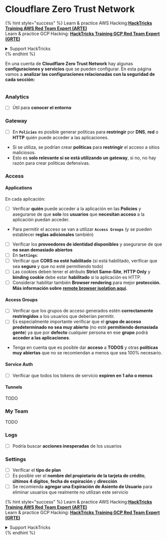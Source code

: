 # Cloudflare Zero Trust Network

{% hint style="success" %}
Learn & practice AWS Hacking:<img src="../../.gitbook/assets/image (1) (1) (1) (1).png" alt="" data-size="line">[**HackTricks Training AWS Red Team Expert (ARTE)**](https://training.hacktricks.xyz/courses/arte)<img src="../../.gitbook/assets/image (1) (1) (1) (1).png" alt="" data-size="line">\
Learn & practice GCP Hacking: <img src="../../.gitbook/assets/image (2) (1).png" alt="" data-size="line">[**HackTricks Training GCP Red Team Expert (GRTE)**<img src="../../.gitbook/assets/image (2) (1).png" alt="" data-size="line">](https://training.hacktricks.xyz/courses/grte)

<details>

<summary>Support HackTricks</summary>

* Check the [**subscription plans**](https://github.com/sponsors/carlospolop)!
* **Join the** 💬 [**Discord group**](https://discord.gg/hRep4RUj7f) or the [**telegram group**](https://t.me/peass) or **follow** us on **Twitter** 🐦 [**@hacktricks\_live**](https://twitter.com/hacktricks_live)**.**
* **Share hacking tricks by submitting PRs to the** [**HackTricks**](https://github.com/carlospolop/hacktricks) and [**HackTricks Cloud**](https://github.com/carlospolop/hacktricks-cloud) github repos.

</details>
{% endhint %}

En una cuenta de **Cloudflare Zero Trust Network** hay algunas **configuraciones y servicios** que se pueden configurar. En esta página vamos a **analizar las configuraciones relacionadas con la seguridad de cada sección:**

<figure><img src="../../.gitbook/assets/image (206).png" alt=""><figcaption></figcaption></figure>

### Analytics

* [ ] Útil para **conocer el entorno**

### **Gateway**

* [ ] En **`Policies`** es posible generar políticas para **restringir** por **DNS**, **red** o **HTTP** quién puede acceder a las aplicaciones.
* Si se utiliza, se podrían crear **políticas** para **restringir** el acceso a sitios maliciosos.
* Esto es **solo relevante si se está utilizando un gateway**, si no, no hay razón para crear políticas defensivas.

### Access

#### Applications

En cada aplicación:

* [ ] Verificar **quién** puede acceder a la aplicación en las **Policies** y asegurarse de que **solo** los **usuarios** que **necesitan acceso** a la aplicación puedan acceder.
* Para permitir el acceso se van a utilizar **`Access Groups`** (y se pueden establecer **reglas adicionales** también)
* [ ] Verificar los **proveedores de identidad disponibles** y asegurarse de que **no sean demasiado abiertos**
* [ ] En **`Settings`**:
* [ ] Verificar que **CORS no esté habilitado** (si está habilitado, verificar que sea **seguro** y que no esté permitiendo todo)
* [ ] Las cookies deben tener el atributo **Strict Same-Site**, **HTTP Only** y **binding cookie** debe estar **habilitado** si la aplicación es HTTP.
* [ ] Considerar habilitar también **Browser rendering** para mejor **protección. Más información sobre** [**remote browser isolation aquí**](https://blog.cloudflare.com/cloudflare-and-remote-browser-isolation/)**.**

#### **Access Groups**

* [ ] Verificar que los grupos de acceso generados estén **correctamente restringidos** a los usuarios que deberían permitir.
* [ ] Es especialmente importante verificar que el **grupo de acceso predeterminado no sea muy abierto** (no esté **permitiendo demasiada gente**) ya que por **defecto** cualquier persona en ese **grupo** podrá **acceder a las aplicaciones**.
* Tenga en cuenta que es posible dar **acceso** a **TODOS** y otras **políticas muy abiertas** que no se recomiendan a menos que sea 100% necesario.

#### Service Auth

* [ ] Verificar que todos los tokens de servicio **expiren en 1 año o menos**

#### Tunnels

TODO

### My Team

TODO

### Logs

* [ ] Podría buscar **acciones inesperadas** de los usuarios

### Settings

* [ ] Verificar el **tipo de plan**
* [ ] Es posible ver el **nombre del propietario de la tarjeta de crédito**, **últimos 4 dígitos**, **fecha de expiración** y **dirección**
* [ ] Se recomienda **agregar una Expiración de Asiento de Usuario** para eliminar usuarios que realmente no utilizan este servicio

{% hint style="success" %}
Learn & practice AWS Hacking:<img src="../../.gitbook/assets/image (1) (1) (1) (1).png" alt="" data-size="line">[**HackTricks Training AWS Red Team Expert (ARTE)**](https://training.hacktricks.xyz/courses/arte)<img src="../../.gitbook/assets/image (1) (1) (1) (1).png" alt="" data-size="line">\
Learn & practice GCP Hacking: <img src="../../.gitbook/assets/image (2) (1).png" alt="" data-size="line">[**HackTricks Training GCP Red Team Expert (GRTE)**<img src="../../.gitbook/assets/image (2) (1).png" alt="" data-size="line">](https://training.hacktricks.xyz/courses/grte)

<details>

<summary>Support HackTricks</summary>

* Check the [**subscription plans**](https://github.com/sponsors/carlospolop)!
* **Join the** 💬 [**Discord group**](https://discord.gg/hRep4RUj7f) or the [**telegram group**](https://t.me/peass) or **follow** us on **Twitter** 🐦 [**@hacktricks\_live**](https://twitter.com/hacktricks_live)**.**
* **Share hacking tricks by submitting PRs to the** [**HackTricks**](https://github.com/carlospolop/hacktricks) and [**HackTricks Cloud**](https://github.com/carlospolop/hacktricks-cloud) github repos.

</details>
{% endhint %}
